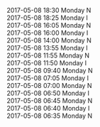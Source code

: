 2017-05-08 18:30 Monday  N  
2017-05-08 18:25 Monday  I  
2017-05-08 16:05 Monday  N  
2017-05-08 16:00 Monday  I  
2017-05-08 14:00 Monday  N  
2017-05-08 13:55 Monday  I  
2017-05-08 11:55 Monday  N  
2017-05-08 11:50 Monday  I  
2017-05-08 09:40 Monday  N  
2017-05-08 07:05 Monday  I  
2017-05-08 07:00 Monday  N  
2017-05-08 06:50 Monday  I  
2017-05-08 06:45 Monday  N  
2017-05-08 06:40 Monday  I  
2017-05-08 06:35 Monday  N  
